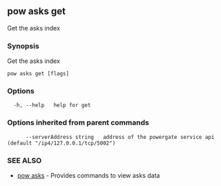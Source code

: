 ## pow asks get

Get the asks index

### Synopsis

Get the asks index

```
pow asks get [flags]
```

### Options

```
  -h, --help   help for get
```

### Options inherited from parent commands

```
      --serverAddress string   address of the powergate service api (default "/ip4/127.0.0.1/tcp/5002")
```

### SEE ALSO

* [pow asks](pow_asks.md)	 - Provides commands to view asks data

